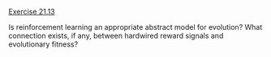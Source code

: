[Exercise 21.13](21-13/)

Is reinforcement learning an appropriate abstract model for evolution?
What connection exists, if any, between hardwired reward signals and
evolutionary fitness?

